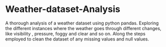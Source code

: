 # Weather-dataset-Analysis
A thorough analysis of a weather dataset using python pandas. Exploring the different instances where the weather  goes through different changes, like visibility , pressure, foggy and clear and so on. Along the steps employed to clean the dataset of any missing values and null values.
